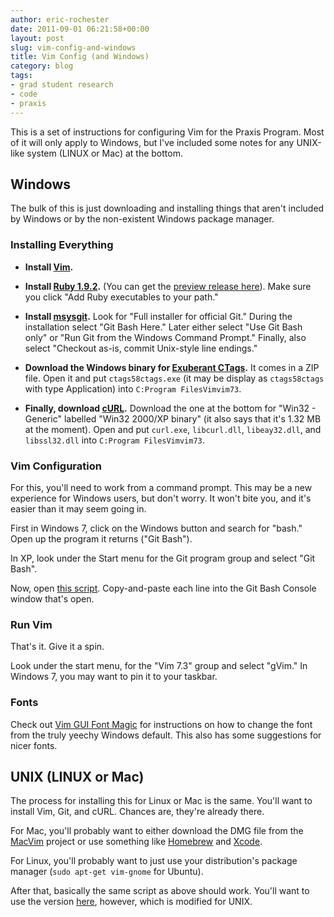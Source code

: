 ```yaml
---
author: eric-rochester
date: 2011-09-01 06:21:58+00:00
layout: post
slug: vim-config-and-windows
title: Vim Config (and Windows)
category: blog
tags:
- grad student research
- code
- praxis
---
```


This is a set of instructions for configuring Vim for the Praxis Program. Most of it will only apply to Windows, but I've included some notes for any UNIX-like system (LINUX or Mac) at the bottom.



## Windows



The bulk of this is just downloading and installing things that aren't included by Windows or by the non-existent Windows package manager.



### Installing Everything








  * **Install [Vim](http://www.vim.org/download.php).**




  * **Install [Ruby 1.9.2](http://rubyinstaller.org/).** (You can get the [preview release here](http://rubyforge.org/frs/download.php/74977/railsinstaller-2.0.0.exe)). Make sure you click "Add Ruby executables to your path."




  * **Install [msysgit](http://code.google.com/p/msysgit/downloads/list).** Look for "Full installer for official Git." During the installation select "Git Bash Here." Later either select "Use Git Bash only" or "Run Git from the Windows Command Prompt." Finally, also select "Checkout as-is, commit Unix-style line endings."




  * **Download the Windows binary for [Exuberant CTags](http://ctags.sourceforge.net/).** It comes in a ZIP file. Open it and put `ctags58ctags.exe` (it may be display as `ctags58ctags` with type Application) into `C:Program FilesVimvim73`.




  * **Finally, download [cURL](http://curl.haxx.se/download.html).** Download the one at the bottom for "Win32 - Generic" labelled  "Win32 2000/XP binary" (it also says that it's 1.32 MB at the moment). Open and put `curl.exe`, `libcurl.dll`, `libeay32.dll`, and `libssl32.dll` into `C:Program FilesVimvim73`. 







### Vim Configuration



For this, you'll need to work from a command prompt. This may be a new experience for Windows users, but don't worry. It won't bite you, and it's easier than it may seem going in.

First in Windows 7, click on the Windows button and search for "bash." Open up the program it returns ("Git Bash").

In XP, look under the Start menu for the Git program group and select "Git Bash".

Now, open [this script](https://gist.github.com/raw/1166018/install-vimscripts-win.sh). Copy-and-paste each line into the Git Bash Console window that's open.



### Run Vim



That's it. Give it a spin.

Look under the start menu, for the "Vim 7.3" group and select "gVim." In Windows 7, you may want to pin it to your taskbar.



### Fonts



Check out [Vim GUI Font Magic](https://scholarslab.org/praxis-program/vim-gui-font-magic/) for instructions on how to change the font from the truly yeechy Windows default. This also has some suggestions for nicer fonts.



## UNIX (LINUX or Mac)



The process for installing this for Linux or Mac is the same. You'll want to install Vim, Git, and cURL. Chances are, they're already there.

For Mac, you'll probably want to either download the DMG file from the [MacVim](http://code.google.com/p/macvim/) project or use something like [Homebrew](http://mxcl.github.com/homebrew/) and [Xcode](http://developer.apple.com/xcode/).

For Linux, you'll probably want to just use your distribution's package manager (`sudo apt-get vim-gnome` for Ubuntu).

After that, basically the same script as above should work. You'll want to use the version [here](https://gist.github.com/raw/1166018/install-vimscripts-unix.sh), however, which is modified for UNIX.
